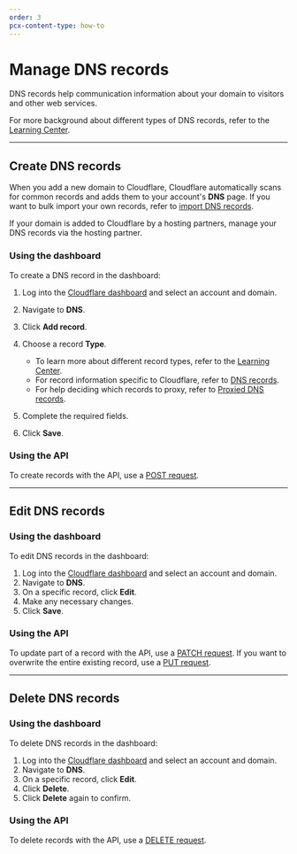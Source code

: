 ```yaml
---
order: 3
pcx-content-type: how-to
---
```


# Manage DNS records

DNS records help communication information about your domain to visitors and other web services.

<Aside type="note" header="Note:">

For more background about different types of DNS records, refer to the [Learning Center](https://www.cloudflare.com/learning/dns/dns-records/).

</Aside>

---

## Create DNS records

When you add a new domain to Cloudflare, Cloudflare automatically scans for common records and adds them to your account's **DNS** page. If you want to bulk import your own records, refer to [import DNS records](import-and-export).

<Aside type="note">

If your domain is added to Cloudflare by a hosting partners, manage your DNS records via the hosting partner.

</Aside>

### Using the dashboard

To create a DNS record in the dashboard:

1. Log into the [Cloudflare dashboard](https://dash.cloudflare.com/login) and select an account and domain.
1. Navigate to **DNS**.
1. Click **Add record**.
1. Choose a record **Type**.
    
    - To learn more about different record types, refer to the [Learning Center](https://www.cloudflare.com/learning/dns/dns-records/).
    - For record information specific to Cloudflare, refer to [DNS records](/reference/dns-record-types).
    - For help deciding which records to proxy, refer to [Proxied DNS records](/reference/proxied-dns-records).

1. Complete the required fields. 
1. Click **Save**.

### Using the API

To create records with the API, use a [POST request](https://api.cloudflare.com/#dns-records-for-a-zone-create-dns-record).

---

## Edit DNS records


### Using the dashboard

To edit DNS records in the dashboard:

1. Log into the [Cloudflare dashboard](https://dash.cloudflare.com/login) and select an account and domain.
1. Navigate to **DNS**.
1. On a specific record, click **Edit**.
1. Make any necessary changes.
1. Click **Save**.

### Using the API

To update part of a record with the API, use a [PATCH request](https://api.cloudflare.com/#dns-records-for-a-zone-patch-dns-record). If you want to overwrite the entire existing record, use a [PUT request](https://api.cloudflare.com/#dns-records-for-a-zone-update-dns-record).

---

## Delete DNS records

### Using the dashboard

To delete DNS records in the dashboard:

1. Log into the [Cloudflare dashboard](https://dash.cloudflare.com/login) and select an account and domain.
1. Navigate to **DNS**.
1. On a specific record, click **Edit**.
1. Click **Delete**.
1. Click **Delete** again to confirm.

### Using the API

To delete records with the API, use a [DELETE request](https://api.cloudflare.com/#dns-records-for-a-zone-delete-dns-record).



